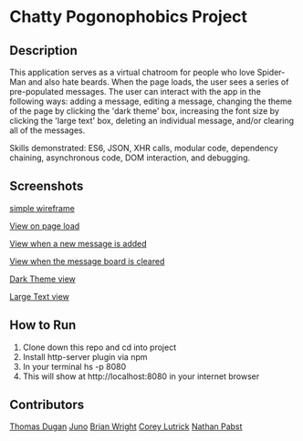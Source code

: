 # Chatty Pogonophobics Project

## Description
This application serves as a virtual chatroom for people who love Spider-Man and also hate beards. When the page loads, the user sees a series of pre-populated messages. The user can interact with the app in the following ways: adding a message, editing a message, changing the theme of the page by clicking the 'dark theme' box, increasing the font size by clicking the 'large text' box, deleting an individual message, and/or clearing all of the messages. 

Skills demonstrated: ES6, JSON, XHR calls, modular code, dependency chaining, asynchronous code, DOM interaction, and debugging.

## Screenshots
[simple wireframe](https://app.moqups.com/chortlehoort/uGBbLbK46Y/view/page/a3bd0c733) 

[View on page load](https://raw.githubusercontent.com/nss-evening-cohort-7/chatty-pogonophobia/3112ad2c6216fef65ac86ff5de7676db8233e9a3/screenshots/Screen%20Shot%202018-04-30%20at%207.36.13%20PM.png)

[View when a new message is added](https://raw.githubusercontent.com/nss-evening-cohort-7/chatty-pogonophobia/3112ad2c6216fef65ac86ff5de7676db8233e9a3/screenshots/Screen%20Shot%202018-04-30%20at%207.37.44%20PM.png)

[View when the message board is cleared](https://raw.githubusercontent.com/nss-evening-cohort-7/chatty-pogonophobia/0b696a090e596b4e240e36fe3d359d6faaf120d1/screenshots/Screen%20Shot%202018-04-30%20at%202.44.29%20PM.png)

[Dark Theme view](https://raw.githubusercontent.com/nss-evening-cohort-7/chatty-pogonophobia/3112ad2c6216fef65ac86ff5de7676db8233e9a3/screenshots/Screen%20Shot%202018-04-30%20at%207.36.33%20PM.png)

[Large Text view](https://raw.githubusercontent.com/nss-evening-cohort-7/chatty-pogonophobia/3112ad2c6216fef65ac86ff5de7676db8233e9a3/screenshots/Screen%20Shot%202018-04-30%20at%207.36.56%20PM.png)

## How to Run
1. Clone down this repo and cd into project
1. Install http-server plugin via npm
1. In your terminal hs -p 8080
1. This will show at http://localhost:8080 in your internet browser

## Contributors
[Thomas Dugan](https://github.com/ledugani)
[Juno](https://github.com/Junochop)
[Brian Wright](https://github.com/briankw23)
[Corey Lutrick](https://github.com/Coreylutrick)
[Nathan Pabst](https://github.com/nathanpabst)
